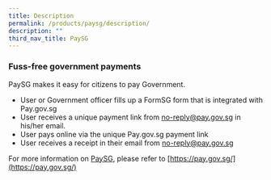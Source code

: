 ```yaml
---
title: Description
permalink: /products/paysg/description/
description: ""
third_nav_title: PaySG
---
```

### **Fuss-free government payments**

PaySG makes it easy for citizens to pay Government.

* User or Government officer fills up a FormSG form that is integrated with Pay.gov.sg
* User receives a unique payment link from no-reply@pay.gov.sg in his/her email.
* User pays online via the unique Pay.gov.sg payment link
* User receives a receipt in their email from no-reply@pay.gov.sg

For more information on [PaySG](https://pay.gov.sg/), please refer to [https://pay.gov.sg/](https://pay.gov.sg/)